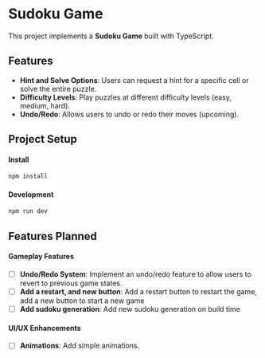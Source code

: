 # Sudoku Game

This project implements a **Sudoku Game** built with TypeScript.

## Features

- **Hint and Solve Options**: Users can request a hint for a specific cell or solve the entire puzzle.
- **Difficulty Levels**: Play puzzles at different difficulty levels (easy, medium, hard).
- **Undo/Redo**: Allows users to undo or redo their moves (upcoming).

## Project Setup

#### Install

```bash
npm install
```

#### Development

```bash
npm run dev
```

## Features Planned

#### Gameplay Features

- [ ] **Undo/Redo System**: Implement an undo/redo feature to allow users to revert to previous game states.
- [ ] **Add a restart, and new button**: Add a restart button to restart the game, add a new button to start a new game
- [ ] **Add sudoku generation**: Add new sudoku generation on build time

#### UI/UX Enhancements

- [ ] **Animations**: Add simple animations.
